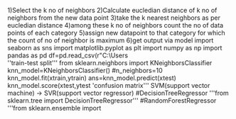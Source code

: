 1)Select the k no of neighbors
2)Calculate eucledian distance of k no of neighbors from the new data point
3)take the k nearest neighbors as per eucledian distance
4)among these k no of neighbors count the no of data points of each category
5)assign new datapoint to that category for which the count of no of neighbor is maximum
6)get output via model
import seaborn as sns
import matplotlib.pyplot as plt
import numpy as np
import pandas as pd
df=pd.read_csv(r"C:\Users\
''train-test split'''
from sklearn.neighbors import KNeighborsClassifier
knn_model=KNeighborsClassifier() #n_neighbors=10
knn_model.fit(xtrain,ytrain)
ans=knn_model.predict(xtest)
knn_model.score(xtest,ytest
'confusion matrix'''
SVM(support vector machine) -> SVR(support vector regressor)
#DecisionTreeRegressor
'''from sklearn.tree import DecisionTreeRegressor'''
#RandomForestRegressor
'''from sklearn.ensemble import
